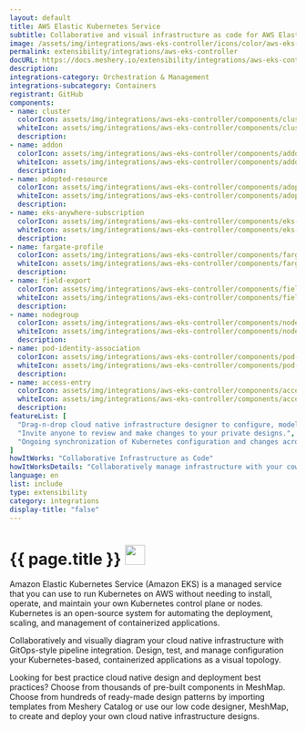 ```yaml
---
layout: default
title: AWS Elastic Kubernetes Service
subtitle: Collaborative and visual infrastructure as code for AWS Elastic Kubernetes Service
image: /assets/img/integrations/aws-eks-controller/icons/color/aws-eks-controller-color.svg
permalink: extensibility/integrations/aws-eks-controller
docURL: https://docs.meshery.io/extensibility/integrations/aws-eks-controller
description: 
integrations-category: Orchestration & Management
integrations-subcategory: Containers
registrant: GitHub
components: 
- name: cluster
  colorIcon: assets/img/integrations/aws-eks-controller/components/cluster/icons/color/cluster-color.svg
  whiteIcon: assets/img/integrations/aws-eks-controller/components/cluster/icons/white/cluster-white.svg
  description: 
- name: addon
  colorIcon: assets/img/integrations/aws-eks-controller/components/addon/icons/color/addon-color.svg
  whiteIcon: assets/img/integrations/aws-eks-controller/components/addon/icons/white/addon-white.svg
  description: 
- name: adopted-resource
  colorIcon: assets/img/integrations/aws-eks-controller/components/adopted-resource/icons/color/adopted-resource-color.svg
  whiteIcon: assets/img/integrations/aws-eks-controller/components/adopted-resource/icons/white/adopted-resource-white.svg
  description: 
- name: eks-anywhere-subscription
  colorIcon: assets/img/integrations/aws-eks-controller/components/eks-anywhere-subscription/icons/color/eks-anywhere-subscription-color.svg
  whiteIcon: assets/img/integrations/aws-eks-controller/components/eks-anywhere-subscription/icons/white/eks-anywhere-subscription-white.svg
  description: 
- name: fargate-profile
  colorIcon: assets/img/integrations/aws-eks-controller/components/fargate-profile/icons/color/fargate-profile-color.svg
  whiteIcon: assets/img/integrations/aws-eks-controller/components/fargate-profile/icons/white/fargate-profile-white.svg
  description: 
- name: field-export
  colorIcon: assets/img/integrations/aws-eks-controller/components/field-export/icons/color/field-export-color.svg
  whiteIcon: assets/img/integrations/aws-eks-controller/components/field-export/icons/white/field-export-white.svg
  description: 
- name: nodegroup
  colorIcon: assets/img/integrations/aws-eks-controller/components/nodegroup/icons/color/nodegroup-color.svg
  whiteIcon: assets/img/integrations/aws-eks-controller/components/nodegroup/icons/white/nodegroup-white.svg
  description: 
- name: pod-identity-association
  colorIcon: assets/img/integrations/aws-eks-controller/components/pod-identity-association/icons/color/pod-identity-association-color.svg
  whiteIcon: assets/img/integrations/aws-eks-controller/components/pod-identity-association/icons/white/pod-identity-association-white.svg
  description: 
- name: access-entry
  colorIcon: assets/img/integrations/aws-eks-controller/components/access-entry/icons/color/access-entry-color.svg
  whiteIcon: assets/img/integrations/aws-eks-controller/components/access-entry/icons/white/access-entry-white.svg
  description: 
featureList: [
  "Drag-n-drop cloud native infrastructure designer to configure, model, and deploy your workloads.",
  "Invite anyone to review and make changes to your private designs.",
  "Ongoing synchronization of Kubernetes configuration and changes across any number of clusters."
]
howItWorks: "Collaborative Infrastructure as Code"
howItWorksDetails: "Collaboratively manage infrastructure with your coworkers synchronously sharing the same designs."
language: en
list: include
type: extensibility
category: integrations
display-title: "false"
---
```

<h1>{{ page.title }} <img src="{{ page.image }}" style="width: 35px; height: 35px;" /></h1>

<p>
Amazon Elastic Kubernetes Service (Amazon EKS) is a managed service that you can use to run Kubernetes on AWS without needing to install, operate, and maintain your own Kubernetes control plane or nodes. Kubernetes is an open-source system for automating the deployment, scaling, and management of containerized applications.
</p>
<p>
    Collaboratively and visually diagram your cloud native infrastructure with GitOps-style pipeline integration. Design, test, and manage configuration your Kubernetes-based, containerized applications as a visual topology.
</p>
<p>
    Looking for best practice cloud native design and deployment best practices? Choose from thousands of pre-built components in MeshMap. Choose from hundreds of ready-made design patterns by importing templates from Meshery Catalog or use our low code designer, MeshMap, to create and deploy your own cloud native infrastructure designs.
</p>
